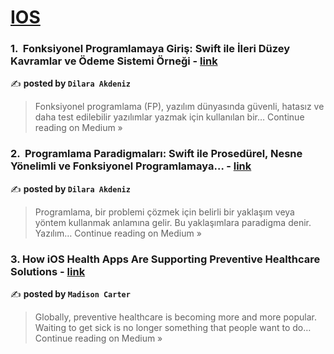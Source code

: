 
<h1><a href=https://medium.com/tag/ios/recommended target="_blank" rel="noopener noreferrer">IOS</a></h1>
<h3>1. ‍ Fonksiyonel Programlamaya Giriş: Swift ile İleri Düzey Kavramlar ve Ödeme Sistemi Örneği - <a href="https://medium.com/@dilarakdeniz/fonksiyonel-programlamaya-giri%C5%9F-swift-ile-i%CC%87leri-d%C3%BCzey-kavramlar-ve-%C3%B6deme-sistemi-%C3%B6rne%C4%9Fi-ee42a06fc567?source=rss------ios-5" target="_blank" rel="noopener noreferrer">link</a></h3>

✍️ **posted by `Dilara Akdeniz`**

<blockquote>Fonksiyonel programlama (FP), yazılım dünyasında güvenli, hatasız ve daha test edilebilir yazılımlar yazmak için kullanılan bir…
Continue reading on Medium »</blockquote>

<h3>2. ‍ Programlama Paradigmaları: Swift ile Prosedürel, Nesne Yönelimli ve Fonksiyonel Programlamaya… - <a href="https://medium.com/@dilarakdeniz/programlama-paradigmalar%C4%B1-swift-ile-prosed%C3%BCrel-nesne-y%C3%B6nelimli-ve-fonksiyonel-programlamaya-d022354b7724?source=rss------ios-5" target="_blank" rel="noopener noreferrer">link</a></h3>

✍️ **posted by `Dilara Akdeniz`**

<blockquote>Programlama, bir problemi çözmek için belirli bir yaklaşım veya yöntem kullanmak anlamına gelir. Bu yaklaşımlara paradigma denir. Yazılım…
Continue reading on Medium »</blockquote>

<h3>3. How iOS Health Apps Are Supporting Preventive Healthcare Solutions - <a href="https://medium.com/@MadisonAIWriter/how-ios-health-apps-are-supporting-preventive-healthcare-solutions-ccb66cc49933?source=rss------ios-5" target="_blank" rel="noopener noreferrer">link</a></h3>

✍️ **posted by `Madison Carter`**

<blockquote>Globally, preventive healthcare is becoming more and more popular. Waiting to get sick is no longer something that people want to do…
Continue reading on Medium »</blockquote>


